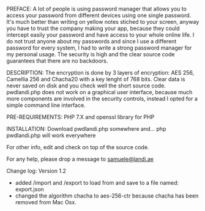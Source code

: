 PREFACE:
A lot of people is using password manager that allows you to access your password from different devices using one single password.
It's much better than writing on yellow notes stiched to your screen, anyway you have to trust the company making your app,
because they could intercept easily your password and have access to your whole online life.
I do not trust anyone about my passwords and since I use a different password for every system, I had to write a strong password manager
for my personal usage. The security is high and the clear source code guarantees that there are no backdoors.


DESCRIPTION:
The encryption is done by 3 layers of encryption: AES 256, Camellia 256 and Chacha20 with a key lenght of 768 bits. Clear data is never
saved on disk and you check well the short source code.
pwdlandi.php does not work on a graphical user interface, because much more components are involved in the security controls, instead I opted
for a simple command line interface.

PRE-REQUIREMENTS:
PHP 7.X and openssl library for PHP

INSTALLATION:
Download  pwdlandi.php somewhere and...
php pwdlandi.php
will work everywhere

For other info, edit and check on top of the source code.

For any help, please drop a message to samuele@landi.ae

Change log:
Version 1.2

- added /import and /export to load from and save to a file named: export.json 
- changed the algorithm chacha to aes-256-ctr because chacha has been removed from Mac Osx.
